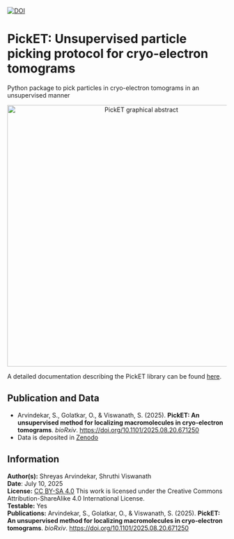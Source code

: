 [![DOI](https://zenodo.org/badge/DOI/10.5281/zenodo.16909580.svg)](https://doi.org/10.5281/zenodo.16909580)

# **PickET:** Unsupervised particle picking protocol for cryo-electron tomograms
Python package to pick particles in cryo-electron tomograms in an unsupervised manner

<div align="center">
    <img src="docs/images/F0_Graphical_abstract.png" alt="PickET graphical abstract" width="600" align="center">
</div>


A detailed documentation describing the PickET library can be found [here](https://isblab.github.io/pickET/).

## Publication and Data
* Arvindekar, S., Golatkar, O., & Viswanath, S. (2025). **PickET: An unsupervised method for localizing macromolecules in cryo-electron tomograms**. *bioRxiv*. https://doi.org/10.1101/2025.08.20.671250
* Data is deposited in [Zenodo](https://www.doi.org/10.5281/zenodo.16909580) 

## Information
__Author(s):__ Shreyas Arvindekar, Shruthi Viswanath  
__Date__: July 10, 2025  
__License:__ [CC BY-SA 4.0](https://creativecommons.org/licenses/by-sa/4.0/)
This work is licensed under the Creative Commons Attribution-ShareAlike 4.0
International License.  
__Testable:__ Yes  
__Publications:__  Arvindekar, S., Golatkar, O., & Viswanath, S. (2025). **PickET: An unsupervised method for localizing macromolecules in cryo-electron tomograms**. *bioRxiv*. https://doi.org/10.1101/2025.08.20.671250
